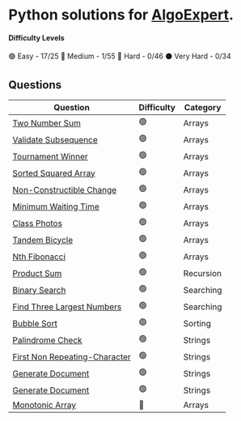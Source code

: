 # Python solutions for [AlgoExpert](https://www.algoexpert.io/product).

#### Difficulty Levels

🟢 Easy  - 17/25
🔵 Medium  - 1/55
🔴 Hard  - 0/46
⚫️ Very Hard - 0/34

## Questions

| Question                                                                          | Difficulty | Category             |
| --------------------------------------------------------------------------------- | ---------- | -------------------- |
| [Two Number Sum](https://github.com/gadde5300/algoexpert/tree/main/easy/Sorted%20Squared%20Array/)                                         | 🟢         | Arrays               |
| [Validate Subsequence](https://github.com/gadde5300/algoexpert/tree/main/easy/Validate%20Subsequence/)                             | 🟢         | Arrays               |
| [Tournament Winner](https://github.com/gadde5300/algoexpert/tree/main/easy/Tournament%20Winner/)                                   | 🟢         | Arrays               |
| [Sorted Squared Array](https://github.com/gadde5300/algoexpert/tree/main/easy/Sorted%20Squared%20Array/)                             | 🟢         | Arrays               |
| [Non-Constructible Change](https://github.com/gadde5300/algoexpert/tree/main/easy/Non-Constructible%20Change)                             | 🟢         | Arrays               |
| [Minimum Waiting Time](https://github.com/gadde5300/algoexpert/tree/main/easy/Minimum%20Waiting%20Time)                             | 🟢         | Arrays               |
| [Class Photos](https://github.com/gadde5300/algoexpert/tree/main/easy/Class%20Photos)                             | 🟢         | Arrays               |
| [Tandem Bicycle](https://github.com/gadde5300/algoexpert/tree/main/easy/Tandem%20Bicycle)                             | 🟢         | Arrays               |
| [Nth Fibonacci](https://github.com/gadde5300/algoexpert/tree/main/easy/Nth%20Fibonacci)                             | 🟢         | Arrays               |
| [Product Sum](https://github.com/gadde5300/algoexpert/tree/main/easy/Product%20Sum)                             | 🟢         | Recursion               |
| [Binary Search](https://github.com/gadde5300/algoexpert/tree/main/easy/Binary%20Search)                             | 🟢         | Searching               |
| [Find Three Largest Numbers](https://github.com/gadde5300/algoexpert/tree/main/easy/Find%20Three%20Largest%20Numbers)                             | 🟢         | Searching               |
| [Bubble Sort](https://github.com/gadde5300/algoexpert/tree/main/easy/Bubble%20Sort)                             | 🟢         | Sorting               |
| [Palindrome Check](https://github.com/gadde5300/algoexpert/tree/main/easy/Palindrome%20Check)                             | 🟢         | Strings               |
| [First Non Repeating-Character](https://github.com/gadde5300/algoexpert/tree/main/easy/First%20Non-Repeating%20Character)                             | 🟢         | Strings               |
| [Generate Document](https://github.com/gadde5300/algoexpert/tree/main/easy/Generate%20Document)                             | 🟢         | Strings               |
| [Generate Document](https://github.com/gadde5300/algoexpert/tree/main/easy/Caesar%20Cipher%20Encryptor)                             | 🟢         | Strings               |
| [Monotonic Array](https://github.com/gadde5300/algoexpert/tree/main/medium/Monotonic%20Array)                             | 🔵         | Arrays               |
